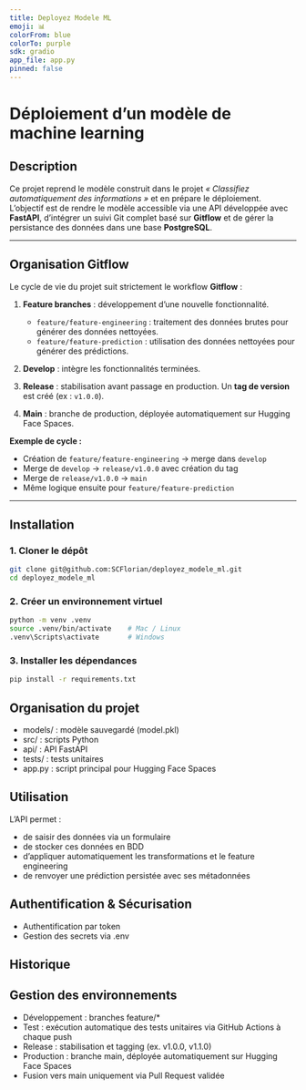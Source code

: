 ```yaml
---
title: Deployez Modele ML
emoji: 📊
colorFrom: blue
colorTo: purple
sdk: gradio
app_file: app.py
pinned: false
---
```


# Déploiement d’un modèle de machine learning

## Description
Ce projet reprend le modèle construit dans le projet *« Classifiez automatiquement des informations »* et en prépare le déploiement.  
L’objectif est de rendre le modèle accessible via une API développée avec **FastAPI**, d’intégrer un suivi Git complet basé sur **Gitflow** et de gérer la persistance des données dans une base **PostgreSQL**.

---

## Organisation Gitflow

Le cycle de vie du projet suit strictement le workflow **Gitflow** :  

1. **Feature branches** : développement d’une nouvelle fonctionnalité.  
   - `feature/feature-engineering` : traitement des données brutes pour générer des données nettoyées.  
   - `feature/feature-prediction` : utilisation des données nettoyées pour générer des prédictions.  

2. **Develop** : intègre les fonctionnalités terminées.  

3. **Release** : stabilisation avant passage en production. Un **tag de version** est créé (ex : `v1.0.0`).  

4. **Main** : branche de production, déployée automatiquement sur Hugging Face Spaces.  

**Exemple de cycle :**  
- Création de `feature/feature-engineering` → merge dans `develop`
- Merge de `develop` → `release/v1.0.0` avec création du tag
- Merge de `release/v1.0.0` → `main`
- Même logique ensuite pour `feature/feature-prediction`

---

## Installation

### 1. Cloner le dépôt
```bash
git clone git@github.com:SCFlorian/deployez_modele_ml.git
cd deployez_modele_ml
```

### 2. Créer un environnement virtuel
```bash
python -m venv .venv
source .venv/bin/activate    # Mac / Linux
.venv\Scripts\activate       # Windows
```

### 3. Installer les dépendances
```bash
pip install -r requirements.txt
```

## Organisation du projet
- models/ : modèle sauvegardé (model.pkl)
- src/ : scripts Python
- api/ : API FastAPI
- tests/ : tests unitaires
- app.py : script principal pour Hugging Face Spaces

## Utilisation
L’API permet :
- de saisir des données via un formulaire
- de stocker ces données en BDD
- d’appliquer automatiquement les transformations et le feature engineering
- de renvoyer une prédiction persistée avec ses métadonnées

## Authentification & Sécurisation
- Authentification par token
- Gestion des secrets via .env

## Historique

## Gestion des environnements
- Développement : branches feature/*
- Test : exécution automatique des tests unitaires via GitHub Actions à chaque push
- Release : stabilisation et tagging (ex. v1.0.0, v1.1.0)
- Production : branche main, déployée automatiquement sur Hugging Face Spaces
- Fusion vers main uniquement via Pull Request validée